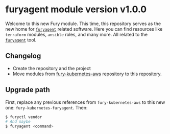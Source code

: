 # furyagent module version v1.0.0

Welcome to this new Fury module. This time, this repository serves as the new home for [`furyagent`] related software.
Here you can find resources like `terraform` modules, `ansible` roles, and many more.
All related to the [`furyagent`] tool.

## Changelog

- Create the repository and the project
- Move modules from [fury-kubernetes-aws](https://github.com/sighupio/fury-kubernetes-aws) repository to this repository.

## Upgrade path

First, replace any previous references from `fury-kubernetes-aws` to this new one: `fury-kubernetes-furyagent`. Then:

```bash
$ furyctl vendor
# And maybe
$ furyagent <command>
```

[`furyagent`]: https://github.com/sighupio/furyagent
